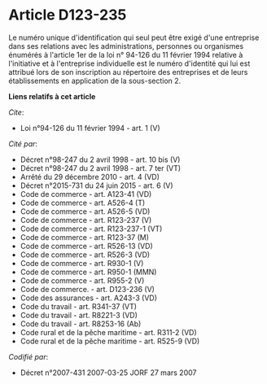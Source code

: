 # Article D123-235

Le numéro unique d'identification qui seul peut être exigé d'une entreprise dans ses relations avec les administrations,
personnes ou organismes énumérés à l'article 1er de la loi n° 94-126 du 11 février 1994 relative à l'initiative et à
l'entreprise individuelle est le numéro d'identité qui lui est attribué lors de son inscription au répertoire des entreprises
et de leurs établissements en application de la sous-section 2.

**Liens relatifs à cet article**

_Cite_:

  - Loi n°94-126 du 11 février 1994 - art. 1 (V)

_Cité par_:

  - Décret n°98-247 du 2 avril 1998 - art. 10 bis (V)
  - Décret n°98-247 du 2 avril 1998 - art. 7 ter (VT)
  - Arrêté du 29 décembre 2010 - art. 4 (VD)
  - Décret n°2015-731 du 24 juin 2015 - art. 6 (V)
  - Code de commerce - art. A123-41 (VD)
  - Code de commerce - art. A526-4 (T)
  - Code de commerce - art. A526-5 (VD)
  - Code de commerce - art. R123-237 (V)
  - Code de commerce - art. R123-237-1 (VT)
  - Code de commerce - art. R123-37 (M)
  - Code de commerce - art. R526-13 (VD)
  - Code de commerce - art. R526-3 (VD)
  - Code de commerce - art. R930-1 (V)
  - Code de commerce - art. R950-1 (MMN)
  - Code de commerce - art. R955-2 (V)
  - Code de commerce. - art. D123-236 (V)
  - Code des assurances - art. A243-3 (VD)
  - Code du travail - art. R341-37 (VT)
  - Code du travail - art. R8221-3 (VD)
  - Code du travail - art. R8253-16 (Ab)
  - Code rural et de la pêche maritime - art. R311-2 (VD)
  - Code rural et de la pêche maritime - art. R525-9 (VD)

_Codifié par_:

  - Décret n°2007-431 2007-03-25 JORF 27 mars 2007
